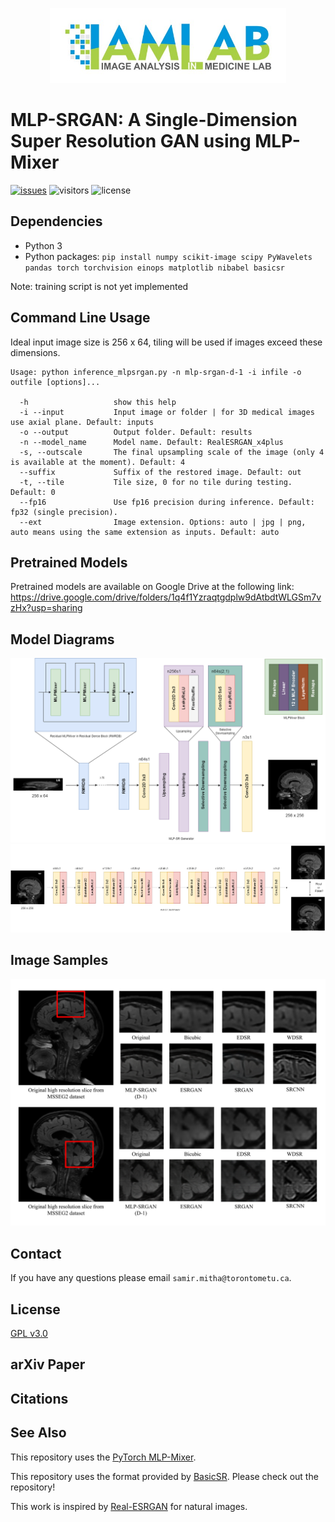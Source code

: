 <p align="center">
  <img src="assets/IAMLab-Logo.jpg" height=120>
</p>

# MLP-SRGAN: A Single-Dimension Super Resolution GAN using MLP-Mixer

[![issues](https://img.shields.io/github/issues-raw/IAMLAB-Ryerson/MLP-SRGAN)](https://github.com/IAMLAB-Ryerson/MLP-SRGAN/issues) ![visitors](https://visitor-badge.glitch.me/badge?page_id=IAMLAB-Ryerson/MLP-SRGAN) ![license](https://img.shields.io/badge/license-GPL%20v3.0-blue) 

## Dependencies
* Python 3
* Python packages: ```pip install numpy scikit-image scipy PyWavelets pandas torch torchvision einops matplotlib nibabel basicsr```

Note: training script is not yet implemented

## Command Line Usage
Ideal input image size is 256 x 64, tiling will be used if images exceed these dimensions.

```console
Usage: python inference_mlpsrgan.py -n mlp-srgan-d-1 -i infile -o outfile [options]...

  -h                   show this help
  -i --input           Input image or folder | for 3D medical images use axial plane. Default: inputs
  -o --output          Output folder. Default: results
  -n --model_name      Model name. Default: RealESRGAN_x4plus
  -s, --outscale       The final upsampling scale of the image (only 4 is available at the moment). Default: 4
  --suffix             Suffix of the restored image. Default: out
  -t, --tile           Tile size, 0 for no tile during testing. Default: 0
  --fp16               Use fp16 precision during inference. Default: fp32 (single precision).
  --ext                Image extension. Options: auto | jpg | png, auto means using the same extension as inputs. Default: auto
```

## Pretrained Models
Pretrained models are available on Google Drive at the following link:
https://drive.google.com/drive/folders/1q4f1Yzraqtgdplw9dAtbdtWLGSm7vzHx?usp=sharing

## Model Diagrams
![Generator](assets/generator.png)
![Discriminator](assets/discriminator.png)

## Image Samples
![MSSEG2](assets/msseg2_superres.png)

## Contact
If you have any questions please email `samir.mitha@torontometu.ca`.

## License
[GPL v3.0](https://github.com/IAMLAB-Ryerson/MLP-SRGAN/blob/main/LICENSE)

## arXiv Paper

## Citations

## See Also
This repository uses the [PyTorch MLP-Mixer](https://github.com/lucidrains/mlp-mixer-pytorch).

This repository uses the format provided by [BasicSR](https://github.com/XPixelGroup/BasicSR). Please check out the repository!

This work is inspired by [Real-ESRGAN](https://github.com/xinntao/Real-ESRGAN) for natural images.
